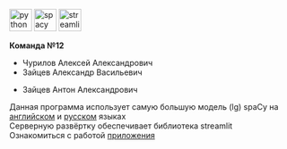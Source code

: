 
<img src="https://user-images.githubusercontent.com/104712265/214668687-3699e2f3-9a11-4996-9cef-10f622956ad2.svg" alt="python" style="width: 40px; height: 40px;">      <img src="https://user-images.githubusercontent.com/104712265/214669069-ab16be66-b989-4dc6-9a64-12594563e051.svg" alt="spacy" style="width: 40px; height: 40px;">      <img src="https://user-images.githubusercontent.com/104712265/214669302-2879d187-b953-4413-90ec-b838af9ef6bc.svg" alt="streamlit" style="width: 40px; height: 40px;">  

**Команда №12**  
- Чурилов Алексей Александрович  
- Зайцев Александр Васильевич  
+ Зайцев Антон Александрович  

Данная программа использует самую большую модель (lg) spaCy на [английском]((https://spacy.io/models/en)) и [русском](https://spacy.io/models/ru) языках  
Серверную развёртку обеспечивает библиотека streamlit  
Ознакомиться с работой [приложения](https://stream.streamlit.app/)